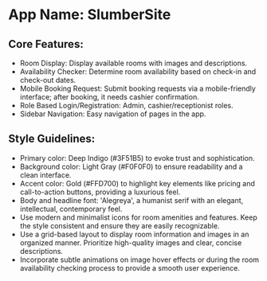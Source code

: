 # **App Name**: SlumberSite

## Core Features:

- Room Display: Display available rooms with images and descriptions.
- Availability Checker: Determine room availability based on check-in and check-out dates.
- Mobile Booking Request: Submit booking requests via a mobile-friendly interface; after booking, it needs cashier confirmation.
- Role Based Login/Registration: Admin, cashier/receptionist roles.
- Sidebar Navigation: Easy navigation of pages in the app.

## Style Guidelines:

- Primary color: Deep Indigo (#3F51B5) to evoke trust and sophistication.
- Background color: Light Gray (#F0F0F0) to ensure readability and a clean interface.
- Accent color: Gold (#FFD700) to highlight key elements like pricing and call-to-action buttons, providing a luxurious feel.
- Body and headline font: 'Alegreya', a humanist serif with an elegant, intellectual, contemporary feel.
- Use modern and minimalist icons for room amenities and features. Keep the style consistent and ensure they are easily recognizable.
- Use a grid-based layout to display room information and images in an organized manner. Prioritize high-quality images and clear, concise descriptions.
- Incorporate subtle animations on image hover effects or during the room availability checking process to provide a smooth user experience.